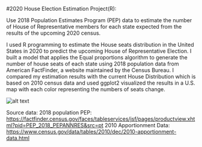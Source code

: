 #2020 House Election Estimation Project(R): 

Use 2018 Population Estimates Program (PEP) data to estimate the number of House of Representative members for each state expected from the results of the upcoming 2020 census.


 I used R programming to estimate the House seats distribution in the United States in 2020 to predict the upcoming House of Representative Election. I built a model that applies the Equal proportions algorithm to generate the number of house seats of each state using 2018 population data from American FactFinder, a website maintained by the Census Bureau. I compared my estimation results with the current House Distribution which is based on 2010 census data and used ggplot2 visualized the results in a U.S. map with each color representing the numbers of seats change.  

![alt text](https://raw.githubusercontent.com/Bommi95/BYGB7990/blob/master/Rplot.png)

Source data: 
2018 population PEP:
https://factfinder.census.gov/faces/tableservices/jsf/pages/productview.xhtml?pid=PEP_2018_PEPANNRES&src=pt
2010 Apportionment Data: 
https://www.census.gov/data/tables/2010/dec/2010-apportionment-data.html
